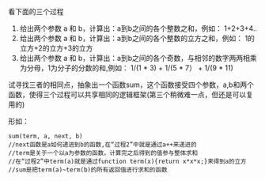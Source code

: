 看下面的三个过程

1. 给出两个参数 a 和 b，计算出：a到b之间的各个整数之和，例如： 1+2+3+4..
2. 给出两个参数 a 和 b，计算出：a到b之间的各个整数的立方之和，例如： 1的立方+2的立方+3的立方
3. 给出两个参数 a 和 b，计算出：a到b之间的各个奇数，与相邻的数字两两相乘为分母，1为分子的分数的和,例如： 1/(1 \* 3) + 1/(5 \* 7） + 1/(9 \* 11)

试寻找三者的相同点，抽象出一个函数sum，这个函数接受四个参数，a,b和两个函数，使得三个过程可以共享相同的逻辑框架(第三个稍微难一点，但还是可以复用的)

形如：

    sum(term, a, next, b)
    //next函数是a如何递进到b的函数,在“过程2”中就是通过a++来递进的
    //term是关于一个以a为参数的函数，计算完之后得到的值参与整体求和
    //在“过程2”中term(a)就是通过function term(x){return x*x*x;}来得到a的立方
    //sum是把term(a)~term(b)的所有返回值进行求和的函数
    